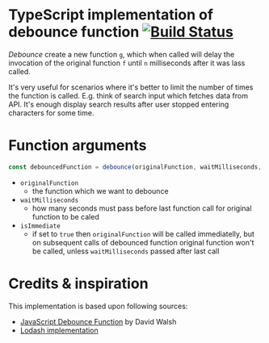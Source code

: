 TypeScript implementation of debounce function [![Build Status](https://travis-ci.org/chodorowicz/ts-debounce.svg?branch=master)](https://travis-ci.org/chodorowicz/ts-debounce)
==============================================

*Debounce* create a new function `g`, which when called will delay the invocation of the original function `f` until `n` milliseconds after it was lass called. 

It's very useful for scenarios where it's better to limit the number of times the function is called. E.g. think of search input which fetches data from API. It's enough display search results after user stopped entering characters for some time.

Function arguments
==================
```ts
const debouncedFunction = debounce(originalFunction, waitMilliseconds, isImmediate);
```
- `originalFunction`
  - the function which we want to debounce
- `waitMilliseconds`
  - how many seconds must pass before last function call for original function to be caled
- `isImmediate`
  - if set to `true` then `originalFunction` will be called immediatelly, but on subsequent calls of debounced function original function won't be called, unless `waitMilliseconds` passed after last call

Credits & inspiration
=====================
This implementation is based upon following sources:
- [JavaScript Debounce Function](https://davidwalsh.name/javascript-debounce-function) by David Walsh
- [Lodash implementation](https://lodash.com/)

